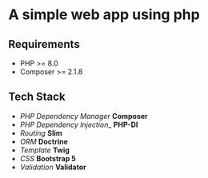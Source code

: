# A simple web app using php

## Requirements

- PHP >= 8.0
- Composer >= 2.1.8

## Tech Stack

- _PHP Dependency Manager_ **Composer**
- _PHP Dependency Injection__ **PHP-DI**
- _Routing_ **Slim**
- _ORM_ **Doctrine**
- _Template_ **Twig**
- _CSS_ **Bootstrap 5**
- _Validation_ **Validator**
